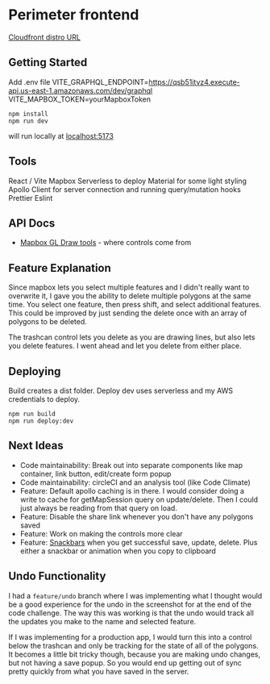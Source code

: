 # Perimeter frontend

[Cloudfront distro URL](https://dgkpkp27prv85.cloudfront.net/)

## Getting Started

Add .env file
VITE_GRAPHQL_ENDPOINT=https://qsb51itvz4.execute-api.us-east-1.amazonaws.com/dev/graphql
VITE_MAPBOX_TOKEN=yourMapboxToken

```
npm install
npm run dev
```

will run locally at [localhost:5173](http://localhost:5173/)

## Tools

React / Vite
Mapbox
Serverless to deploy
Material for some light styling
Apollo Client for server connection and running query/mutation hooks
Prettier
Eslint

## API Docs

- [Mapbox GL Draw tools](https://github.com/mapbox/mapbox-gl-draw/blob/main/docs/API.md) - where controls come from

## Feature Explanation

Since mapbox lets you select multiple features and I didn't really want to overwrite it, I gave you the ability to delete multiple polygons at the same time. You select one feature, then press shift, and select additional features. This could be improved by just sending the delete once with an array of polygons to be deleted.

The trashcan control lets you delete as you are drawing lines, but also lets you delete features. I went ahead and let you delete from either place.

## Deploying

Build creates a dist folder. Deploy dev uses serverless and my AWS credentials to deploy.

```
npm run build
npm run deploy:dev
```

## Next Ideas

- Code maintainability: Break out into separate components like map container, link button, edit/create form popup
- Code maintainability: circleCI and an analysis tool (like Code Climate)
- Feature: Default apollo caching is in there. I would consider doing a write to cache for getMapSession query on update/delete. Then I could just always be reading from that query on load.
- Feature: Disable the share link whenever you don't have any polygons saved
- Feature: Work on making the controls more clear
- Feature: [Snackbars](https://mui.com/material-ui/react-snackbar/) when you get successful save, update, delete. Plus either a snackbar or animation when you copy to clipboard

## Undo Functionality

I had a `feature/undo` branch where I was implementing what I thought would be a good experience for the undo in the screenshot for at the end of the code challenge. The way this was working is that the undo would track all the updates you make to the name and selected feature.

If I was implementing for a production app, I would turn this into a control below the trashcan and only be tracking for the state of all of the polygons. It becomes a little bit tricky though, because you are making undo changes, but not having a save popup. So you would end up getting out of sync pretty quickly from what you have saved in the server.

